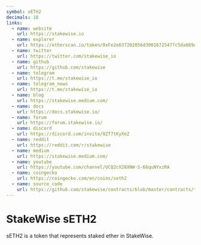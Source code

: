 ```yaml
---
symbol: sETH2
decimals: 18
links:
  - name: website
    url: https://stakewise.io
  - name: explorer
    url: https://etherscan.io/token/0xFe2e637202056d30016725477c5da089Ab0A043A
  - name: twitter
    url: https://twitter.com/stakewise_io
  - name: github
    url: https://github.com/stakewise
  - name: telegram
    url: https://t.me/stakewise_io
  - name: telegram_news
    url: https://t.me/stakewise_io
  - name: blog
    url: https://stakewise.medium.com/
  - name: docs
    url: https://docs.stakewise.io/
  - name: forum
    url: https://forum.stakewise.io/
  - name: discord
    url: https://discord.com/invite/8Zf7tKyXeZ
  - name: reddit
    url: https://reddit.com/r/stakewise
  - name: medium
    url: https://stakewise.medium.com/
  - name: youtube
    url: https://youtube.com/channel/UCQ2cX28XNW-S-66quNYxzRA
  - name: coingecko
    url: https://coingecko.com/en/coins/seth2
  - name: source_code
    url: https://github.com/stakewise/contracts/blob/master/contracts/tokens/StakedEthToken.sol
---
```


# StakeWise sETH2

sETH2 is a token that represents staked ether in StakeWise.
